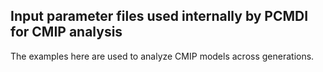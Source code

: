 Input parameter files used internally by PCMDI for CMIP analysis
----------------------------------------------------------------

The examples here are used to analyze CMIP models across generations.
